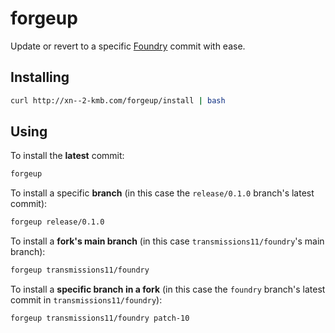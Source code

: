 # forgeup

Update or revert to a specific [Foundry](https://github.com/gakonst/foundry) commit with ease.

## Installing

```sh
curl http://xn--2-kmb.com/forgeup/install | bash
```

## Using

To install the **latest** commit:

```sh
forgeup
```

To install a specific **branch** (in this case the `release/0.1.0` branch's latest commit):

```sh
forgeup release/0.1.0
```

To install a **fork's main branch** (in this case `transmissions11/foundry`'s main branch):

```sh
forgeup transmissions11/foundry
```

To install a **specific branch in a fork** (in this case the `foundry` branch's latest commit in `transmissions11/foundry`):

```sh
forgeup transmissions11/foundry patch-10
```
